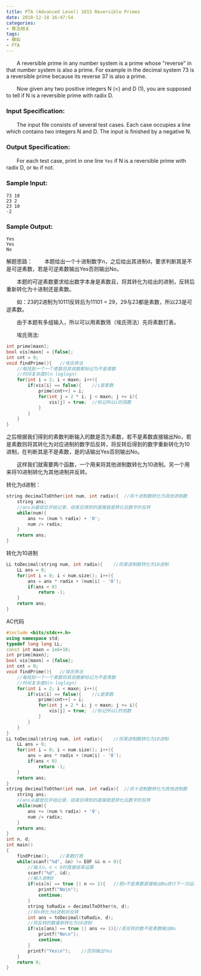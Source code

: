 ```yaml
---
title: PTA (Advanced Level) 1015 Reversible Primes
date: 2018-12-18 16:47:54
categories: 
- 算法相关
tags:
- 模拟
- PTA
---
```


　　A reversible prime in any number system is a prime whose "reverse" in that number system is also a prime. For example in the decimal system 73 is a reversible prime because its reverse 37 is also a prime.

　　Now given any two positive integers N (<) and D (1), you are supposed to tell if N is a reversible prime with radix D.

### Input Specification:

　　The input file consists of several test cases. Each case occupies a line which contains two integers N and D. The input is finished by a negative N.

### Output Specification:

　　For each test case, print in one line `Yes` if N is a reversible prime with radix D, or `No` if not.

### Sample Input:

```in
73 10
23 2
23 10
-2
```

### Sample Output:

```out
Yes
Yes
No
```

解题思路：
　　本题给出一个十进制数字n，之后给出其进制d，要求判断其是不是可逆素数，若是可逆素数输出Yes否则输出No。

　　本题的可逆素数要求给出数字本身是素数且，将其转化为给出的进制，反转后重新转化为十进制还是素数。

　　如：23的2进制为10111反转后为11101 = 29，29与23都是素数，所以23是可逆素数。

　　由于本题有多组输入，所以可以用素数筛（埃氏筛法）先将素数打表。

　　埃氏筛法:

```c++
int prime[maxn];
bool vis[maxn] = {false};
int cnt = 0;
void findPrime(){   //埃氏筛法
    //每找到一个一个素数将其倍数都标记为不是素数
    //时间复杂度O(n loglogn)
    for(int i = 2; i < maxn; i++){
        if(vis[i] == false){    //i是素数
            prime[cnt++] = i;
            for(int j = 2 * i; j < maxn; j += i){
                vis[j] = true;  //标记所以i的倍数
            }
        }
    }
}
```

之后根据我们得到的素数判断输入的数是否为素数，若不是素数直接输出No，若是素数则将其转化为对应进制的数字后反转，将反转后得到的数字重新转化为10进制，在判断其是不是素数，是的话输出Yes否则输出No。

　　这样我们就需要两个函数，一个用来将其他进制数转化为10进制。另一个用来将10进制转化为其他进制并反转。

转化为d进制：

```c++
string decimalToOther(int num, int radix){  //将十进制数转化为其他进制数
    string ans;
    //ans从最低位开始记录，结束后得到的直接就是转化后数字的反转
    while(num){
        ans += (num % radix) + '0';
        num /= radix;
    }
    return ans;
}
```

 转化为10进制 

```c++
LL toDecimal(string num, int radix){    //将某进制数转化为10进制
    LL ans = 0;
    for(int i = 0; i < num.size(); i++){
        ans = ans * radix + (num[i] - '0');
        if(ans < 0)
            return -1;
    }
    return ans;
}
```

 AC代码 

```c++
#include <bits/stdc++.h>
using namespace std;
typedef long long LL;
const int maxn = 1e6+10;
int prime[maxn];
bool vis[maxn] = {false};
int cnt = 0;
void findPrime(){   //埃氏筛法
    //每找到一个一个素数将其倍数都标记为不是素数
    //时间复杂度O(n loglogn)
    for(int i = 2; i < maxn; i++){
        if(vis[i] == false){    //i是素数
            prime[cnt++] = i;
            for(int j = 2 * i; j < maxn; j += i){
                vis[j] = true;  //标记所以i的倍数
            }
        }
    }
}
LL toDecimal(string num, int radix){    //将某进制数转化为10进制
    LL ans = 0;
    for(int i = 0; i < num.size(); i++){
        ans = ans * radix + (num[i] - '0');
        if(ans < 0)
            return -1;
    }
    return ans;
}
string decimalToOther(int num, int radix){  //将十进制数转化为其他进制数
    string ans;
    //ans从最低位开始记录，结束后得到的直接就是转化后数字的反转
    while(num){
        ans += (num % radix) + '0';
        num /= radix;
    }
    return ans;
}
int n, d;
int main()
{
    findPrime();    //素数打表
    while(scanf("%d", &n) != EOF && n > 0){
        //输入n，n < 0时直接结束运算
        scanf("%d", &d);
        //输入进制d
        if(vis[n] == true || n <= 1){   //若n不是素数直接输出No进行下一次运算
            printf("No\n");
            continue;
        }
        string toRadix = decimalToOther(n, d);
        //将n转化为d进制并反转
        int ans = toDecimal(toRadix, d);
        //将反转的数重新转化为10进制
        if(vis[ans] == true || ans <= 1){//若反转的数不是素数输出No
            printf("No\n");
            continue;
        }
        printf("Yes\n");    //否则输出Yes
    }
    return 0;
}
```

